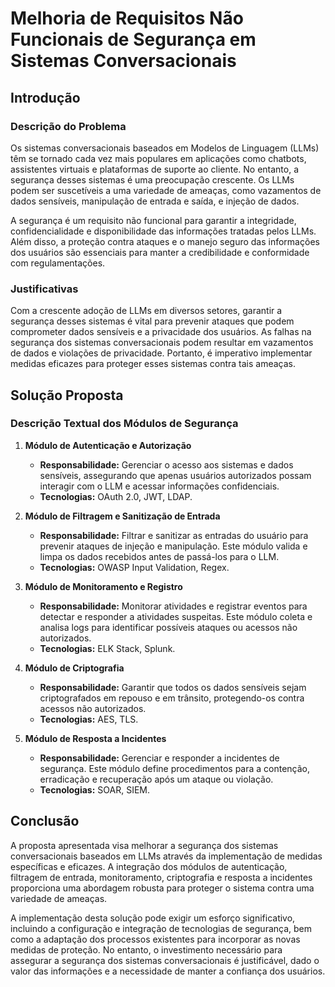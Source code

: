 # Melhoria de Requisitos Não Funcionais de Segurança em Sistemas Conversacionais

## Introdução

### Descrição do Problema

Os sistemas conversacionais baseados em Modelos de Linguagem (LLMs) têm se tornado cada vez mais populares em aplicações como chatbots, assistentes virtuais e plataformas de suporte ao cliente. No entanto, a segurança desses sistemas é uma preocupação crescente. Os LLMs podem ser suscetíveis a uma variedade de ameaças, como vazamentos de dados sensíveis, manipulação de entrada e saída, e injeção de dados.

A segurança é um requisito não funcional para garantir a integridade, confidencialidade e disponibilidade das informações tratadas pelos LLMs. Além disso, a proteção contra ataques e o manejo seguro das informações dos usuários são essenciais para manter a credibilidade e conformidade com regulamentações.

### Justificativas

Com a crescente adoção de LLMs em diversos setores, garantir a segurança desses sistemas é vital para prevenir ataques que podem comprometer dados sensíveis e a privacidade dos usuários. As falhas na segurança dos sistemas conversacionais podem resultar em vazamentos de dados e violações de privacidade. Portanto, é imperativo implementar medidas eficazes para proteger esses sistemas contra tais ameaças.

## Solução Proposta

### Descrição Textual dos Módulos de Segurança

1. **Módulo de Autenticação e Autorização**
   - **Responsabilidade:** Gerenciar o acesso aos sistemas e dados sensíveis, assegurando que apenas usuários autorizados possam interagir com o LLM e acessar informações confidenciais.
   - **Tecnologias:** OAuth 2.0, JWT, LDAP.

2. **Módulo de Filtragem e Sanitização de Entrada**
   - **Responsabilidade:** Filtrar e sanitizar as entradas do usuário para prevenir ataques de injeção e manipulação. Este módulo valida e limpa os dados recebidos antes de passá-los para o LLM.
   - **Tecnologias:** OWASP Input Validation, Regex.

3. **Módulo de Monitoramento e Registro**
   - **Responsabilidade:** Monitorar atividades e registrar eventos para detectar e responder a atividades suspeitas. Este módulo coleta e analisa logs para identificar possíveis ataques ou acessos não autorizados.
   - **Tecnologias:** ELK Stack, Splunk.

4. **Módulo de Criptografia**
   - **Responsabilidade:** Garantir que todos os dados sensíveis sejam criptografados em repouso e em trânsito, protegendo-os contra acessos não autorizados.
   - **Tecnologias:** AES, TLS.

5. **Módulo de Resposta a Incidentes**
   - **Responsabilidade:** Gerenciar e responder a incidentes de segurança. Este módulo define procedimentos para a contenção, erradicação e recuperação após um ataque ou violação.
   - **Tecnologias:** SOAR, SIEM.


## Conclusão

A proposta apresentada visa melhorar a segurança dos sistemas conversacionais baseados em LLMs através da implementação de medidas específicas e eficazes. A integração dos módulos de autenticação, filtragem de entrada, monitoramento, criptografia e resposta a incidentes proporciona uma abordagem robusta para proteger o sistema contra uma variedade de ameaças.

A implementação desta solução pode exigir um esforço significativo, incluindo a configuração e integração de tecnologias de segurança, bem como a adaptação dos processos existentes para incorporar as novas medidas de proteção. No entanto, o investimento necessário para assegurar a segurança dos sistemas conversacionais é justificável, dado o valor das informações e a necessidade de manter a confiança dos usuários.
